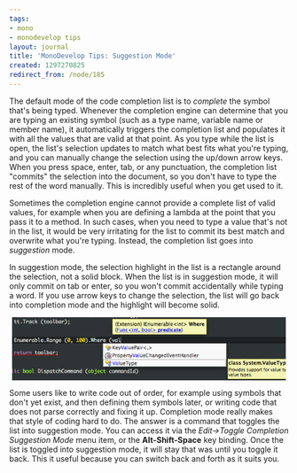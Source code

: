```yaml
---
tags:
- mono
- monodevelop tips
layout: journal
title: 'MonoDevelop Tips: Suggestion Mode'
created: 1297270825
redirect_from: /node/185
---
```

The default mode of the code completion list is to <em>complete</em> the symbol that's being typed. Whenever the completion engine can determine that you are typing an existing symbol (such as a type name, variable name or member name), it automatically triggers the completion list and populates it with all the values that are valid at that point. As you type while the list is open, the list's selection updates to match what best fits what you're typing, and you can manually change the selection using the up/down arrow keys. When you press space, enter, tab, or any punctuation, the completion list "commits" the selection into the document, so you don't have to type the rest of the word manually. This is incredibly useful when you get used to it.

Sometimes the completion engine cannot provide a complete list of valid values, for example when you are defining a lambda at the point that you pass it to a method. In such cases, when you need to type a value that's not in the list, it would be very irritating for the list to commit its best match and overwrite what you're typing. Instead, the completion list goes into <em>suggestion</em> mode.

In suggestion mode, the selection highlight in the list is a rectangle around the selection, not a solid block. When the list is in suggestion mode, it will only commit on tab or enter, so you won't commit accidentally while typing a word. If you use arrow keys to change the selection, the list will go back into completion mode and the highlight will become solid.

<a href="/files/images/md-tips/suggestion-mode.png" rel="lightbox[md_tips_suggestion_mode]" title="The completion list in suggestion mode"><img src="/files/images/md-tips/suggestion-mode.png" alt="The completion list in suggestion mode" style="max-width:98%; display:block;margin-left:auto;margin-right:auto;" /></a>

Some users like to write code out of order, for example using symbols that don't yet exist, and then defining them symbols later, or writing code that does not parse correctly and fixing it up. Completion mode really makes that style of coding hard to do. The answer is a command that toggles the list into suggestion mode. You can access it via the <em>Edit->Toggle Completion Suggestion Mode</em> menu item, or the <strong>Alt-Shift-Space</strong> key binding. Once the list is toggled into suggestion mode, it will stay that was until you toggle it back. This it useful because you can switch back and forth as it suits you.
